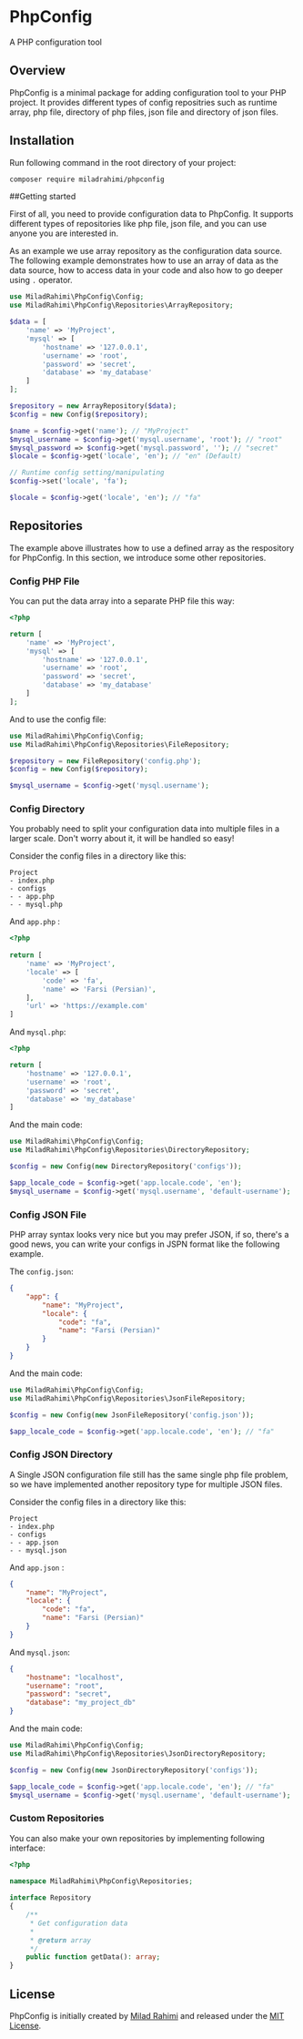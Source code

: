 # PhpConfig
A PHP configuration tool

## Overview
PhpConfig is a minimal package for adding configuration tool to your PHP project.
It provides different types of config repositries such as runtime array, php file, directory of php files, json file and directory of json files.

## Installation
Run following command in the root directory of your project:

```bash
composer require miladrahimi/phpconfig
```

##Getting started

First of all, you need to provide configuration data to PhpConfig. It supports different types of repositories like php file, json file, and you can use anyone you are interested in.

As an example we use array repository as the configuration data source. The following example demonstrates how to use an array of data as the data source, how to access data in your code and also how to go deeper using `.` operator.

```php
use MiladRahimi\PhpConfig\Config;
use MiladRahimi\PhpConfig\Repositories\ArrayRepository;

$data = [
    'name' => 'MyProject',
    'mysql' => [
        'hostname' => '127.0.0.1',
        'username' => 'root',
        'password' => 'secret',
        'database' => 'my_database'
    ]
];

$repository = new ArrayRepository($data);
$config = new Config($repository);

$name = $config->get('name'); // "MyProject"
$mysql_username = $config->get('mysql.username', 'root'); // "root"
$mysql_password => $config->get('mysql.password', ''); // "secret"
$locale = $config->get('locale', 'en'); // "en" (Default)

// Runtime config setting/manipulating
$config->set('locale', 'fa');

$locale = $config->get('locale', 'en'); // "fa"

```

## Repositories

The example above illustrates how to use a defined array as the respository for PhpConfig. In this section, we introduce some other repositories.

### Config PHP File

You can put the data array into a separate PHP file this way:

```php
<?php

return [
    'name' => 'MyProject',
    'mysql' => [
        'hostname' => '127.0.0.1',
        'username' => 'root',
        'password' => 'secret',
        'database' => 'my_database'
    ]
];
```

And to use the config file:

```php
use MiladRahimi\PhpConfig\Config;
use MiladRahimi\PhpConfig\Repositories\FileRepository;

$repository = new FileRepository('config.php');
$config = new Config($repository);

$mysql_username = $config->get('mysql.username');
```

### Config Directory

You probably need to split your configuration data into multiple files in a larger scale. Don't worry about it, it will be handled so easy!

Consider the config files in a directory like this:

```
Project
- index.php
- configs
- - app.php
- - mysql.php
```

And `app.php` :

```php
<?php
    
return [
    'name' => 'MyProject',
    'locale' => [
        'code' => 'fa',
        'name' => 'Farsi (Persian)',
    ],
    'url' => 'https://example.com'
]
```

And `mysql.php`:

```php
<?php

return [
    'hostname' => '127.0.0.1',
    'username' => 'root',
    'password' => 'secret',
    'database' => 'my_database'
]
```

And the main code:

```php
use MiladRahimi\PhpConfig\Config;
use MiladRahimi\PhpConfig\Repositories\DirectoryRepository;

$config = new Config(new DirectoryRepository('configs'));

$app_locale_code = $config->get('app.locale.code', 'en');
$mysql_username = $config->get('mysql.username', 'default-username');
```

### Config JSON File

PHP array syntax looks very nice but you may prefer JSON, if so, there's a good news, you can write your configs in JSPN format like the following example.

The `config.json`:

```json
{
    "app": {
        "name": "MyProject",
        "locale": {
            "code": "fa",
            "name": "Farsi (Persian)"
        }
    }
}
```

And the main code:

```php
use MiladRahimi\PhpConfig\Config;
use MiladRahimi\PhpConfig\Repositories\JsonFileRepository;

$config = new Config(new JsonFileRepository('config.json'));

$app_locale_code = $config->get('app.locale.code', 'en'); // "fa"
```

### Config JSON Directory

A Single JSON configuration file still has the same single php file problem, so we have implemented another repository type for multiple JSON files.

Consider the config files in a directory like this:

```
Project
- index.php
- configs
- - app.json
- - mysql.json
```

And `app.json` :

```json
{
    "name": "MyProject",
    "locale": {
        "code": "fa",
        "name": "Farsi (Persian)"
    }
}
```

And `mysql.json`:

```json
{
    "hostname": "localhost",
    "username": "root",
    "password": "secret",
    "database": "my_project_db"
}
```

And the main code:

```php
use MiladRahimi\PhpConfig\Config;
use MiladRahimi\PhpConfig\Repositories\JsonDirectoryRepository;

$config = new Config(new JsonDirectoryRepository('configs'));

$app_locale_code = $config->get('app.locale.code', 'en'); // "fa"
$mysql_username = $config->get('mysql.username', 'default-username');
```

### Custom Repositories

You can also make your own repositories by implementing following interface:

```php
<?php
    
namespace MiladRahimi\PhpConfig\Repositories;

interface Repository
{
    /**
     * Get configuration data
     *
     * @return array
     */
    public function getData(): array;
}
```

## License
PhpConfig is initially created by [Milad Rahimi](http://miladrahimi.com) and released under the [MIT License](http://opensource.org/licenses/mit-license.php).